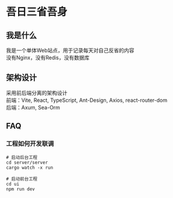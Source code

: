 # 吾日三省吾身
## 我是什么
我是一个单体Web站点，用于记录每天对自己反省的内容  
没有Nginx，没有Redis，没有数据库
## 架构设计
采用前后端分离的架构设计  
前端：Vite, React, TypeScript, Ant-Design, Axios, react-router-dom  
后端：Axum, Sea-Orm

## FAQ
### 工程如何开发联调
```
# 启动后台工程
cd server/server
cargo watch -x run

# 启动前台工程
cd ui
npm run dev

```